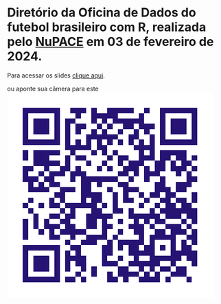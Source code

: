 # Diretório da Oficina de Dados do futebol brasileiro com R, realizada pelo [NuPACE](https://nupace.com.br/) em 03 de fevereiro de 2024.

Para acessar os slides [clique aqui](https://caio-azevedo.github.io/oficina_futebol/).

ou aponte sua câmera para este ![QR CODE](./qrcode.png)

